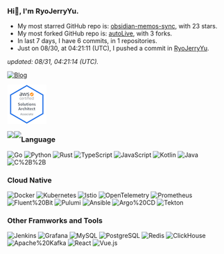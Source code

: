 
### Hi👋, I'm RyoJerryYu. 

- My most starred GitHub repo is: [obsidian-memos-sync](https://github.com/RyoJerryYu/obsidian-memos-sync), with 23 stars.
- My most forked GitHub repo is: [autoLive](https://github.com/RyoJerryYu/autoLive), with 3 forks.
- In last 7 days, I have 6 commits, in 1 repositories.
- Just on 08/30, at 04:21:11 (UTC), I pushed a commit in [RyoJerryYu](https://github.com/RyoJerryYu/RyoJerryYu).

*updated: 08/31, 04:21:14 (UTC).*

[![Blog](https://img.shields.io/badge/-->-Click%20Here%20To%20Visit%20My%20Blog-18244a?style=for-the-badge&labelColor=4bbed5)](https://blog.ryo-okami.xyz/)

[![AWS Certified Solutions Architect – Associate](assets/aws-certified-solutions-architect-associate.png)](https://www.credly.com/badges/b73ee111-8813-418a-b0e5-e8db234bbef9/public_url)


<img align="left" src="https://github-readme-stats.vercel.app/api/top-langs/?username=RyoJerryYu&layout=compact&show_icons=truee&title_color=e5e545&text_color=f5f8e6&icon_color=4bbed5&bg_color=18244a&card_width=445&langs_count=10&exclude_repo=RyoJerryYu.GitHub.io&hide=HTML,CSS"/>
  
  
<img align="left" src="https://github-readme-stats.vercel.app/api?username=RyoJerryYu&show_icons=true&title_color=e5e545&text_color=f5f8e6&icon_color=4bbed5&bg_color=18244a"/>

### Language

![Go](https://img.shields.io/badge/-Go-18244a?style=flat-square&logo=go&logoColor=4bbed5)
![Python](https://img.shields.io/badge/-Python-18244a?style=flat-square&logo=python&logoColor=4bbed5)
![Rust](https://img.shields.io/badge/-Rust-18244a?style=flat-square&logo=rust&logoColor=4bbed5)
![TypeScript](https://img.shields.io/badge/-TypeScript-18244a?style=flat-square&logo=TypeScript&logoColor=4bbed5)
![JavaScript](https://img.shields.io/badge/-JavaScript-18244a?style=flat-square&logo=JavaScript&logoColor=4bbed5)
![Kotlin](https://img.shields.io/badge/-Kotlin-18244a?style=flat-square&logo=Kotlin&logoColor=4bbed5)
![Java](https://img.shields.io/badge/-Java-18244a?style=flat-square&logo=Java&logoColor=4bbed5)
![C%2B%2B](https://img.shields.io/badge/-C%2B%2B-18244a?style=flat-square&logo=cplusplus&logoColor=4bbed5)


### Cloud Native

![Docker](https://img.shields.io/badge/-Docker-18244a?style=flat-square&logo=Docker&logoColor=4bbed5)
![Kubernetes](https://img.shields.io/badge/-Kubernetes-18244a?style=flat-square&logo=Kubernetes&logoColor=4bbed5)
![Istio](https://img.shields.io/badge/-Istio-18244a?style=flat-square&logo=istio&logoColor=4bbed5)
![OpenTelemetry](https://img.shields.io/badge/-OpenTelemetry-18244a?style=flat-square&logo=OpenTelemetry&logoColor=4bbed5)
![Prometheus](https://img.shields.io/badge/-Prometheus-18244a?style=flat-square&logo=Prometheus&logoColor=4bbed5)
![Fluent%20Bit](https://img.shields.io/badge/-Fluent%20Bit-18244a?style=flat-square&logo=fluentbit&logoColor=4bbed5)
![Pulumi](https://img.shields.io/badge/-Pulumi-18244a?style=flat-square&logo=Pulumi&logoColor=4bbed5)
![Ansible](https://img.shields.io/badge/-Ansible-18244a?style=flat-square&logo=Ansible&logoColor=4bbed5)
![Argo%20CD](https://img.shields.io/badge/-Argo%20CD-18244a?style=flat-square&logo=argo&logoColor=4bbed5)
![Tekton](https://img.shields.io/badge/-Tekton-18244a?style=flat-square&logo=tekton&logoColor=4bbed5)


### Other Framworks and Tools

![Jenkins](https://img.shields.io/badge/-Jenkins-18244a?style=flat-square&logo=Jenkins&logoColor=4bbed5)
![Grafana](https://img.shields.io/badge/-Grafana-18244a?style=flat-square&logo=grafana&logoColor=4bbed5)
![MySQL](https://img.shields.io/badge/-MySQL-18244a?style=flat-square&logo=MySQL&logoColor=4bbed5)
![PostgreSQL](https://img.shields.io/badge/-PostgreSQL-18244a?style=flat-square&logo=postgresql&logoColor=4bbed5)
![Redis](https://img.shields.io/badge/-Redis-18244a?style=flat-square&logo=Redis&logoColor=4bbed5)
![ClickHouse](https://img.shields.io/badge/-ClickHouse-18244a?style=flat-square&logo=clickhouse&logoColor=4bbed5)
![Apache%20Kafka](https://img.shields.io/badge/-Apache%20Kafka-18244a?style=flat-square&logo=apachekafka&logoColor=4bbed5)
![React](https://img.shields.io/badge/-React-18244a?style=flat-square&logo=React&logoColor=4bbed5)
![Vue.js](https://img.shields.io/badge/-Vue.js-18244a?style=flat-square&logo=vue.js&logoColor=4bbed5)

  
<!--
**RyoJerryYu/RyoJerryYu** is a ✨ _special_ ✨ repository because its `README.md` (this file) appears on your GitHub profile.

Here are some ideas to get you started:

- 🔭 I’m currently working on ...
- 🌱 I’m currently learning ...
- 👯 I’m looking to collaborate on ...
- 🤔 I’m looking for help with ...
- 💬 Ask me about ...
- 📫 How to reach me: ...
- 😄 Pronouns: ...
- ⚡ Fun fact: ...
-->